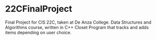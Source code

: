 # 22CFinalProject
Final Project for CIS 22C, taken at De Anza College. 
Data Structures and Algorithms course, written in C++
Closet Program that tracks and adds items depending on user choice. 
